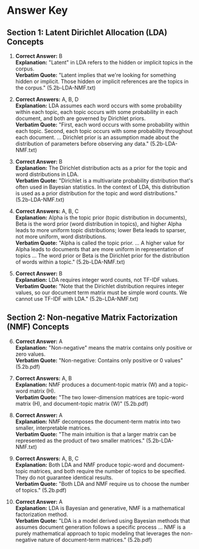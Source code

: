 # Answer Key

## Section 1: Latent Dirichlet Allocation (LDA) Concepts

1. **Correct Answer:** B  
**Explanation:** "Latent" in LDA refers to the hidden or implicit topics in the corpus.  
**Verbatim Quote:** "Latent implies that we're looking for something hidden or implicit. Those hidden or implicit references are the topics in the corpus." (5.2b-LDA-NMF.txt)

2. **Correct Answers:** A, B, D  
**Explanation:** LDA assumes each word occurs with some probability within each topic, each topic occurs with some probability in each document, and both are governed by Dirichlet priors.  
**Verbatim Quote:** "First, each word occurs with some probability within each topic. Second, each topic occurs with some probability throughout each document. ... Dirichlet prior is an assumption made about the distribution of parameters before observing any data." (5.2b-LDA-NMF.txt)

3. **Correct Answer:** B  
**Explanation:** The Dirichlet distribution acts as a prior for the topic and word distributions in LDA.  
**Verbatim Quote:** "Dirichlet is a multivariate probability distribution that's often used in Bayesian statistics. In the context of LDA, this distribution is used as a prior distribution for the topic and word distributions." (5.2b-LDA-NMF.txt)

4. **Correct Answers:** A, B, C  
**Explanation:** Alpha is the topic prior (topic distribution in documents), Beta is the word prior (word distribution in topics), and higher Alpha leads to more uniform topic distributions; lower Beta leads to sparser, not more uniform, word distributions.  
**Verbatim Quote:** "Alpha is called the topic prior. ... A higher value for Alpha leads to documents that are more uniform in representation of topics ... The word prior or Beta is the Dirichlet prior for the distribution of words within a topic." (5.2b-LDA-NMF.txt)

5. **Correct Answer:** B  
**Explanation:** LDA requires integer word counts, not TF-IDF values.  
**Verbatim Quote:** "Note that the Dirichlet distribution requires integer values, so our document term matrix must be simple word counts. We cannot use TF-IDF with LDA." (5.2b-LDA-NMF.txt)

## Section 2: Non-negative Matrix Factorization (NMF) Concepts

6. **Correct Answer:** A  
**Explanation:** "Non-negative" means the matrix contains only positive or zero values.  
**Verbatim Quote:** "Non-negative: Contains only positive or 0 values" (5.2b.pdf)

7. **Correct Answers:** A, B  
**Explanation:** NMF produces a document-topic matrix (W) and a topic-word matrix (H).  
**Verbatim Quote:** "The two lower-dimension matrices are topic-word matrix (H), and document-topic matrix (W)" (5.2b.pdf)

8. **Correct Answer:** A  
**Explanation:** NMF decomposes the document-term matrix into two smaller, interpretable matrices.  
**Verbatim Quote:** "The main intuition is that a larger matrix can be represented as the product of two smaller matrices." (5.2b-LDA-NMF.txt)

9. **Correct Answers:** A, B, C  
**Explanation:** Both LDA and NMF produce topic-word and document-topic matrices, and both require the number of topics to be specified. They do not guarantee identical results.  
**Verbatim Quote:** "Both LDA and NMF require us to choose the number of topics." (5.2b.pdf)

10. **Correct Answer:** A  
**Explanation:** LDA is Bayesian and generative, NMF is a mathematical factorization method.  
**Verbatim Quote:** "LDA is a model derived using Bayesian methods that assumes document generation follows a specific process ... NMF is a purely mathematical approach to topic modeling that leverages the non-negative nature of document-term matrices." (5.2b.pdf)
